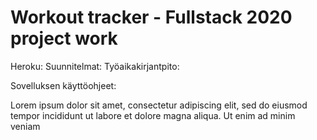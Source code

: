 # Workout tracker - Fullstack 2020 project work

Heroku: 
Suunnitelmat: 
Työaikakirjantpito: 

Sovelluksen käyttöohjeet:

Lorem ipsum dolor sit amet, consectetur adipiscing elit, sed do eiusmod tempor incididunt ut labore et dolore magna aliqua. Ut enim ad minim veniam
